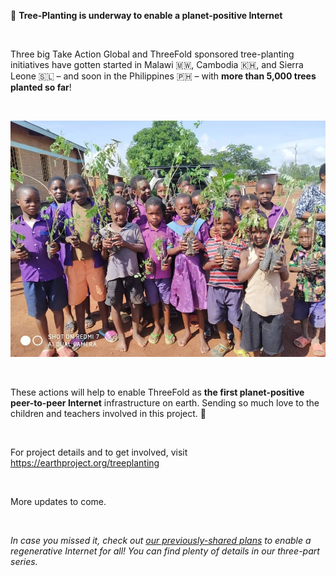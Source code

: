 🌳 **Tree-Planting is underway to enable a planet-positive Internet**

<br/>

Three big Take Action Global and ThreeFold sponsored tree-planting initiatives have gotten started in Malawi 🇲🇼, Cambodia 🇰🇭, and Sierra Leone 🇸🇱 – and soon in the Philippines 🇵🇭 – with **more than 5,000 trees planted so far**!

<br/>

![Students](./students_trees.jpeg)

<br/>

These actions will help to enable ThreeFold as **the first planet-positive peer-to-peer Internet** infrastructure on earth. Sending so much love to the children and teachers involved in this project. 💚

<br/>

For project details and to get involved, visit https://earthproject.org/treeplanting

<br/>

More updates to come.

<br/>

*In case you missed it, check out [our previously-shared plans](https://forum.threefold.io/t/threefold-on-track-to-be-planet-positive/2097) to enable a regenerative Internet for all! You can find plenty of details in our three-part series.*